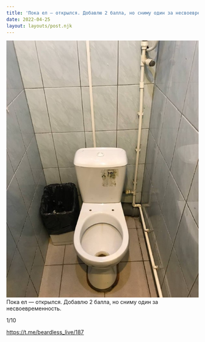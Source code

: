 ```yaml
---
title: 'Пока ел — открылся. Добавлю 2 балла, но сниму один за несвоевременность. '
date: 2022-04-25
layout: layouts/post.njk
---
```


![](/img/AgACAgIAAx0CVDWW-AADu2JmlXsVoUhO1_gXdjhMU9mCbm6-AAICvDEbsEAwS7k9RXhZoog6AQADAgADcwADJAQ.jpg
)
Пока ел — открылся. Добавлю 2 балла, но сниму один за несвоевременность. 

1/10

https://t.me/beardless_live/187